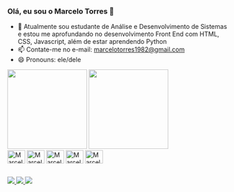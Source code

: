 ### Olá, eu sou o Marcelo Torres 👋


- 🌱 Atualmente sou estudante de Análise e Desenvolvimento de Sistemas e estou me aprofundando no desenvolvimento Front End 
  com HTML, CSS, Javascript, além de estar aprendendo Python
- 📫 Contate-me no e-mail: marcelotorres1982@gmail.com
- 😄 Pronouns: ele/dele

<div>

<img height="180em" src="https://github-readme-stats.vercel.app/api?username=marcelotorres1982&show_icons=true&theme=tokyonight&include_all_commits=true&count_private=true)](https://github.com/anuraghazra/github-readme-stats" />

<img height="180em" src="https://github-readme-stats.vercel.app/api/top-langs/?username=marcelotorres1982&theme=tokyonight&layout=compact)](https://github.com/anuraghazra/github-readme-stats" />

</div>

<div>

<img align="center" alt="Marcelo-HTML" height="30" width="40" src="https://cdn.jsdelivr.net/gh/devicons/devicon/icons/html5/html5-original.svg" />
<img align="center" alt="Marcelo-CSS" height="30" width="40" src="https://cdn.jsdelivr.net/gh/devicons/devicon/icons/css3/css3-original.svg" />
<img align="center" alt="Marcelo-JS" height="30" width="40" src="https://cdn.jsdelivr.net/gh/devicons/devicon/icons/javascript/javascript-original.svg" />
<img align="center" alt="Marcelo-REACT" height="30" width="40" src="https://cdn.jsdelivr.net/gh/devicons/devicon/icons/react/react-original.svg" />
<img align="center" alt="Marcelo-PYTHON" height="30" width="40" src="https://cdn.jsdelivr.net/gh/devicons/devicon/icons/python/python-original.svg" />
          
</div>         

##

<div>

<a href="mailto:marcelotorres1982@gmail.com"><img src="https://img.shields.io/badge/Gmail-D14836?style=for-the-badge&logo=gmail&logoColor=white" />
<a href="https://www.linkedin.com/in/marcelo-t-554b8045"><img src="https://img.shields.io/badge/LinkedIn-0077B5?style=for-the-badge&logo=linkedin&logoColor=white" />
<a href="https://www.instagram.com/marcelo_torres"><img src="https://img.shields.io/badge/Instagram-E4405F?style=for-the-badge&logo=instagram&logoColor=white" />

</div>

